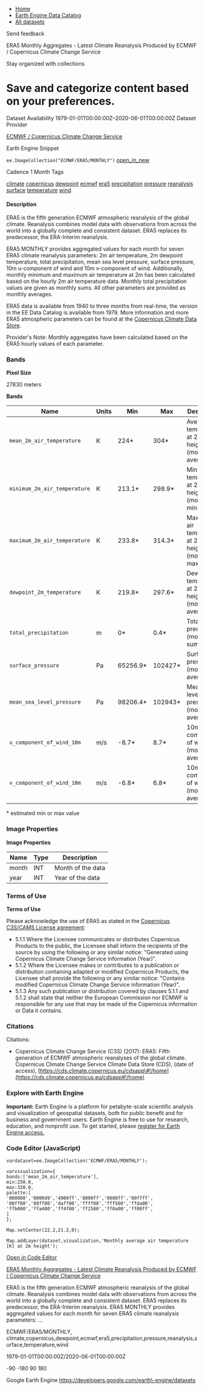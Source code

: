 



* [Home](https://developers.google.com/)
* [Earth Engine Data Catalog](https://developers.google.com/earth-engine/datasets)
* [All datasets](https://developers.google.com/earth-engine/datasets/catalog)





 
 
 Send feedback
 
 

ERA5 Monthly Aggregates \- Latest Climate Reanalysis Produced by ECMWF / Copernicus Climate Change Service


 
 Stay organized with collections
 

 
 Save and categorize content based on your preferences.
============================================================================================================================================================================================================








Dataset Availability
1979\-01\-01T00:00:00Z–2020\-06\-01T00:00:00Z
Dataset Provider


[ECMWF / Copernicus Climate Change Service](https://cds.climate.copernicus.eu/cdsapp#!/dataset/reanalysis-era5-single-levels-monthly-means?tab=overview)



Earth Engine Snippet


`ee.ImageCollection("ECMWF/ERA5/MONTHLY")` 
[open\_in\_new](https://code.earthengine.google.com/?scriptPath=Examples:Datasets/ECMWF/ECMWF_ERA5_MONTHLY)





Cadence
1 Month
Tags


[climate](/earth-engine/datasets/tags/climate)
[copernicus](/earth-engine/datasets/tags/copernicus)
[dewpoint](/earth-engine/datasets/tags/dewpoint)
[ecmwf](/earth-engine/datasets/tags/ecmwf)
[era5](/earth-engine/datasets/tags/era5)
[precipitation](/earth-engine/datasets/tags/precipitation)
[pressure](/earth-engine/datasets/tags/pressure)
[reanalysis](/earth-engine/datasets/tags/reanalysis)
[surface](/earth-engine/datasets/tags/surface)
[temperature](/earth-engine/datasets/tags/temperature)
[wind](/earth-engine/datasets/tags/wind)








#### Description



ERA5 is the fifth generation ECMWF atmospheric reanalysis of the global climate.
Reanalysis combines model data with observations from across the world into
a globally complete and consistent dataset. ERA5 replaces its predecessor,
the ERA\-Interim reanalysis.


ERA5 MONTHLY provides aggregated values for each month for seven ERA5
climate reanalysis parameters: 2m air temperature, 2m dewpoint temperature,
total precipitation,
mean sea level pressure, surface pressure, 10m u\-component of wind and
10m v\-component of wind. Additionally, monthly minimum and maximum air
temperature at 2m has been calculated based on the hourly 2m air temperature
data. Monthly total precipitation values are given as monthly sums.
All other parameters are provided as monthly averages.


ERA5 data is available from 1940 to three months from real\-time, the version in the EE Data Catalog is available from 1979\. More information
and more ERA5 atmospheric parameters can be found at the
[Copernicus Climate Data Store](https://cds.climate.copernicus.eu/cdsapp#!/dataset/reanalysis-era5-single-levels-monthly-means?tab=overview).


Provider's Note: Monthly aggregates have been calculated based on the ERA5 hourly values
of each parameter.





### Bands



**Pixel Size**
  
27830 meters



**Bands**




| Name | Units | Min | Max | Description |
| --- | --- | --- | --- | --- |
| `mean_2m_air_temperature` | K | 224\* | 304\* | Average air temperature at 2m height (monthly average) |
| `minimum_2m_air_temperature` | K | 213\.1\* | 298\.9\* | Minimum air temperature at 2m height (monthly minimum) |
| `maximum_2m_air_temperature` | K | 233\.8\* | 314\.3\* | Maximum air temperature at 2m height (monthly maximum) |
| `dewpoint_2m_temperature` | K | 219\.8\* | 297\.6\* | Dewpoint temperature at 2m height (monthly average) |
| `total_precipitation` | m | 0\* | 0\.4\* | Total precipitation (monthly sums) |
| `surface_pressure` | Pa | 65256\.9\* | 102427\* | Surface pressure (monthly average) |
| `mean_sea_level_pressure` | Pa | 98206\.4\* | 102943\* | Mean sea level pressure (monthly average) |
| `u_component_of_wind_10m` | m/s | \-8\.7\* | 8\.7\* | 10m u\-component of wind (monthly average) |
| `v_component_of_wind_10m` | m/s | \-6\.8\* | 6\.8\* | 10m v\-component of wind (monthly average) |


 \* estimated min or max value


### Image Properties


**Image Properties**




| Name | Type | Description |
| --- | --- | --- |
| month | INT | Month of the data |
| year | INT | Year of the data |




### Terms of Use


**Terms of Use**


Please acknowledge the use of ERA5 as stated in the [Copernicus C3S/CAMS License agreement](https://apps.ecmwf.int/datasets/licences/copernicus/):


* 5\.1\.1 Where the Licensee communicates or distributes Copernicus Products to the public,
the Licensee shall inform the recipients of the source by using the following or any similar notice: "Generated using
Copernicus Climate Change Service information (Year)".
* 5\.1\.2 Where the Licensee makes or contributes to a publication or distribution containing adapted or
modified Copernicus Products, the Licensee shall provide the following or any similar notice: "Contains modified Copernicus
Climate Change Service information (Year)".
* 5\.1\.3 Any such publication or distribution covered by clauses 5\.1\.1 and 5\.1\.2 shall state that neither the European Commission
nor ECMWF is responsible for any use that may be made of the Copernicus information or Data it contains.




### Citations



Citations:
* Copernicus Climate Change Service (C3S) (2017\): ERA5: Fifth generation of ECMWF atmospheric reanalyses of the global climate.
Copernicus Climate Change Service Climate Data Store (CDS), (date of access), [https://cds.climate.copernicus.eu/cdsapp\#!/home](https://cds.climate.copernicus.eu/cdsapp#!/home)





### Explore with Earth Engine


**Important:** 
 Earth Engine is a platform for petabyte\-scale scientific analysis and visualization of
 geospatial datasets, both for public benefit and for business and government users.
 Earth Engine is free to use for research, education, and nonprofit use. To get started, please
 [register for Earth Engine access.](https://console.cloud.google.com/earth-engine)



### Code Editor (JavaScript)



```
vardataset=ee.ImageCollection('ECMWF/ERA5/MONTHLY');

varvisualization={
bands:['mean_2m_air_temperature'],
min:250.0,
max:320.0,
palette:[
'000080','0000d9','4000ff','8000ff','0080ff','00ffff',
'00ff80','80ff00','daff00','ffff00','fff500','ffda00',
'ffb000','ffa400','ff4f00','ff2500','ff0a00','ff00ff',
]
};

Map.setCenter(22.2,21.2,0);

Map.addLayer(dataset,visualization,'Monthly average air temperature [K] at 2m height');
```



[Open in Code Editor](https://code.earthengine.google.com/?scriptPath=Examples:Datasets/ECMWF/ECMWF_ERA5_MONTHLY)


[ERA5 Monthly Aggregates \- Latest Climate Reanalysis Produced by ECMWF / Copernicus Climate Change Service](/earth-engine/datasets/catalog/ECMWF_ERA5_MONTHLY)

ERA5 is the fifth generation ECMWF atmospheric reanalysis of the global climate. Reanalysis combines model data with observations from across the world into a globally complete and consistent dataset. ERA5 replaces its predecessor, the ERA\-Interim reanalysis. ERA5 MONTHLY provides aggregated values for each month for seven ERA5 climate reanalysis parameters: …

 ECMWF/ERA5/MONTHLY,
 climate,copernicus,dewpoint,ecmwf,era5,precipitation,pressure,reanalysis,surface,temperature,wind

1979\-01\-01T00:00:00Z/2020\-06\-01T00:00:00Z



 \-90 \-180 90 180
 



Google Earth Engine
https://developers.google.com/earth\-engine/datasets








